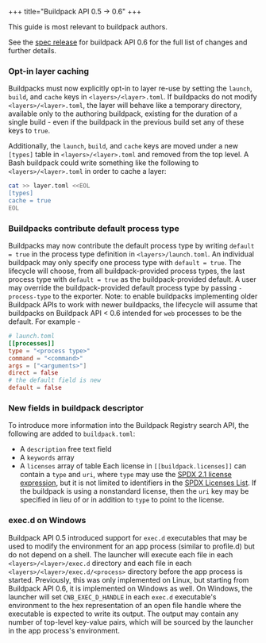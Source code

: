 +++
title="Buildpack API 0.5 -> 0.6"
+++

<!--more-->

This guide is most relevant to buildpack authors.

See the [spec release](https://github.com/buildpacks/spec/releases/tag/buildpack%2Fv0.6) for buildpack API 0.6 for the full list of changes and further details.

### Opt-in layer caching

Buildpacks must now explicitly opt-in to layer re-use by setting the `launch`, `build`, and `cache` keys in `<layers>/<layer>.toml`. If buildpacks do not modify `<layers>/<layer>.toml`, the layer will behave like a temporary directory, available only to the authoring buildpack, existing for the duration of a single build - even if the buildpack in the previous build set any of these keys to `true`.

Additionally, the `launch`, `build`, and `cache` keys are moved under a new `[types]` table in `<layers>/<layer>.toml` and removed from the top level. A Bash buildpack could write something like the following to `<layers>/<layer>.toml` in order to cache a layer:

```bash
cat >> layer.toml <<EOL
[types]
cache = true
EOL
```

### Buildpacks contribute default process type

Buildpacks may now contribute the default process type by writing `default = true` in the process type definition in `<layers>/launch.toml`. An individual buildpack may only specify one process type with `default = true`. The lifecycle will choose, from all buildpack-provided process types, the last process type with `default = true` as the buildpack-provided default. A user may override the buildpack-provided default process type by passing `-process-type` to the exporter. Note: to enable buildpacks implementing older Buildpack APIs to work with newer buildpacks, the lifecycle will assume that buildpacks on Buildpack API < 0.6 intended for `web` processes to be the default.
For example - 

```toml
# launch.toml
[[processes]]
type = "<process type>"
command = "<command>"
args = ["<arguments>"]
direct = false
# the default field is new
default = false
```

### New fields in buildpack descriptor

To introduce more information into the Buildpack Registry search API, the following are added to `buildpack.toml`:
* A `description` free text field
* A `keywords` array
* A `licenses` array of table
Each license in `[[buildpack.licenses]]` can contain a `type` and `uri`, where `type` may use the [SPDX 2.1 license expression](https://spdx.org/spdx-specification-21-web-version), but it is not limited to identifiers in the [SPDX Licenses List](https://spdx.org/licenses/). If the buildpack is using a nonstandard license, then the `uri` key may be specified in lieu of or in addition to `type` to point to the license.

### exec.d on Windows
Buildpack API 0.5 introduced support for `exec.d` executables that may be used to modify the environment for an app process (similar to profile.d) but do not depend on a shell.
The launcher will execute each file in each `<layers>/<layer>/exec.d` directory and each file in each `<layers>/<layer>/exec.d/<process>` directory before the app process is started.
Previously, this was only implemented on Linux, but starting from Buildpack API 0.6, it is implemented on Windows as well. On Windows, the launcher will set `CNB_EXEC_D_HANDLE` in each `exec.d` executable's environment to the hex representation of an open file handle where the executable is expected to write its output. The output may contain any number of top-level key-value pairs, which will be sourced by the launcher in the app process's environment.
